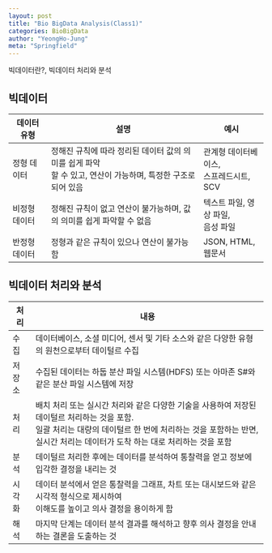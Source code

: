 ```yaml
---
layout: post
title: "Bio BigData Analysis(Class1)"
categories: BioBigData
author: "YeongHo-Jung"
meta: "Springfield"
---
```


빅데이터란?, 빅데이터 처리와 분석


## 빅데이터

| 데이터 유형            | 설명                  | 예시                   |
| --------------------- | --------------------- | --------------------- |
| 정형 데이터    | 정해진 규칙에 따라 정리된 데이터 값의 의미를 쉽게 파악 <br> 할 수 있고, 연산이 가능하며, 특정한 구조로 되어 있음 | 관계형 데이터베이스, <br> 스프레드시트, SCV|
| 비정형 데이터  | 정해진 규칙이 없고 연산이 불가능하며, 값의 의미를 쉽게 파악할 수 없음 | 텍스트 파일, 영상 파일, <br> 음성 파일|
| 반정형 데이터 | 정형과 같은 규칙이 있으나 연산이 불가능함 | JSON, HTML, 웹문서 |






## 빅데이터 처리와 분석

| 처리 | 내용 |
| --------------------- | --------------------- |
| 수집 | 데이터베이스, 소셜 미디어, 센서 및 기타 소스와 같은 다양한 유형의 원천으로부터 데이털르 수집 |
| 저장소 | 수집된 데이터는 하둡 분산 파일 시스템(HDFS) 또는 아마존 S#와 같은 분산 파일 시스템에 저장 |
| 처리 | 배치 처리 또는 실시간 처리와 같은 다양한 기술을 사용하여 저장된 데이털르 처리하는 것을 포함. <br> 일괄 처리는 대량의 데이털르 한 번에 처리하는 것을 포함하는 반면, 실시간 처리는 데이터가 도착 하는 대로 처리하는 것을 포함 |
| 분석 | 데이털르 처리한 후에는 데이터를 분석하여 통찰력을 얻고 정보에 입각한 결정을 내리는 것 |
| 시각화 | 데이터  분석에서 얻은 통찰력을 그래프, 차트 또는 대시보드와 같은 시각적 형식으로 제시하여 <br> 이해도를 높이고 의사 결정을 용이하게 함|
| 해석 | 마지막 단계는 데이터 분석 결과를 해석하고 향후 의사 결정을 안내하는 결론을 도출하는 것 |